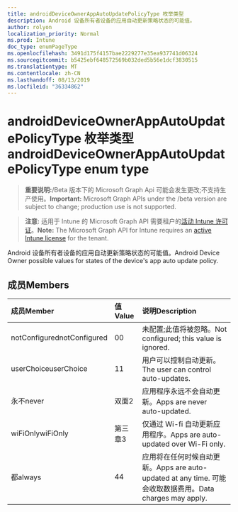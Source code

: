 ```yaml
---
title: androidDeviceOwnerAppAutoUpdatePolicyType 枚举类型
description: Android 设备所有者设备的应用自动更新策略状态的可能值。
author: rolyon
localization_priority: Normal
ms.prod: Intune
doc_type: enumPageType
ms.openlocfilehash: 3491d175f4157bae2229277e35ea937741d06324
ms.sourcegitcommit: b5425ebf648572569b032ded5b56e1dcf3830515
ms.translationtype: MT
ms.contentlocale: zh-CN
ms.lasthandoff: 08/13/2019
ms.locfileid: "36334862"
---
```

# <a name="androiddeviceownerappautoupdatepolicytype-enum-type"></a><span data-ttu-id="12ca4-103">androidDeviceOwnerAppAutoUpdatePolicyType 枚举类型</span><span class="sxs-lookup"><span data-stu-id="12ca4-103">androidDeviceOwnerAppAutoUpdatePolicyType enum type</span></span>

> <span data-ttu-id="12ca4-104">**重要说明:**/Beta 版本下的 Microsoft Graph Api 可能会发生更改;不支持生产使用。</span><span class="sxs-lookup"><span data-stu-id="12ca4-104">**Important:** Microsoft Graph APIs under the /beta version are subject to change; production use is not supported.</span></span>

> <span data-ttu-id="12ca4-105">**注意:** 适用于 Intune 的 Microsoft Graph API 需要租户的[活动 Intune 许可证](https://go.microsoft.com/fwlink/?linkid=839381)。</span><span class="sxs-lookup"><span data-stu-id="12ca4-105">**Note:** The Microsoft Graph API for Intune requires an [active Intune license](https://go.microsoft.com/fwlink/?linkid=839381) for the tenant.</span></span>

<span data-ttu-id="12ca4-106">Android 设备所有者设备的应用自动更新策略状态的可能值。</span><span class="sxs-lookup"><span data-stu-id="12ca4-106">Android Device Owner possible values for states of the device's app auto update policy.</span></span>

## <a name="members"></a><span data-ttu-id="12ca4-107">成员</span><span class="sxs-lookup"><span data-stu-id="12ca4-107">Members</span></span>
|<span data-ttu-id="12ca4-108">成员</span><span class="sxs-lookup"><span data-stu-id="12ca4-108">Member</span></span>|<span data-ttu-id="12ca4-109">值</span><span class="sxs-lookup"><span data-stu-id="12ca4-109">Value</span></span>|<span data-ttu-id="12ca4-110">说明</span><span class="sxs-lookup"><span data-stu-id="12ca4-110">Description</span></span>|
|:---|:---|:---|
|<span data-ttu-id="12ca4-111">notConfigured</span><span class="sxs-lookup"><span data-stu-id="12ca4-111">notConfigured</span></span>|<span data-ttu-id="12ca4-112">0</span><span class="sxs-lookup"><span data-stu-id="12ca4-112">0</span></span>|<span data-ttu-id="12ca4-113">未配置;此值将被忽略。</span><span class="sxs-lookup"><span data-stu-id="12ca4-113">Not configured; this value is ignored.</span></span>|
|<span data-ttu-id="12ca4-114">userChoice</span><span class="sxs-lookup"><span data-stu-id="12ca4-114">userChoice</span></span>|<span data-ttu-id="12ca4-115">1</span><span class="sxs-lookup"><span data-stu-id="12ca4-115">1</span></span>|<span data-ttu-id="12ca4-116">用户可以控制自动更新。</span><span class="sxs-lookup"><span data-stu-id="12ca4-116">The user can control auto-updates.</span></span>|
|<span data-ttu-id="12ca4-117">永不</span><span class="sxs-lookup"><span data-stu-id="12ca4-117">never</span></span>|<span data-ttu-id="12ca4-118">双面</span><span class="sxs-lookup"><span data-stu-id="12ca4-118">2</span></span>|<span data-ttu-id="12ca4-119">应用程序永远不会自动更新。</span><span class="sxs-lookup"><span data-stu-id="12ca4-119">Apps are never auto-updated.</span></span>|
|<span data-ttu-id="12ca4-120">wiFiOnly</span><span class="sxs-lookup"><span data-stu-id="12ca4-120">wiFiOnly</span></span>|<span data-ttu-id="12ca4-121">第三章</span><span class="sxs-lookup"><span data-stu-id="12ca4-121">3</span></span>|<span data-ttu-id="12ca4-122">仅通过 Wi-fi 自动更新应用程序。</span><span class="sxs-lookup"><span data-stu-id="12ca4-122">Apps are auto-updated over Wi-Fi only.</span></span>|
|<span data-ttu-id="12ca4-123">都</span><span class="sxs-lookup"><span data-stu-id="12ca4-123">always</span></span>|<span data-ttu-id="12ca4-124">4</span><span class="sxs-lookup"><span data-stu-id="12ca4-124">4</span></span>|<span data-ttu-id="12ca4-125">应用将在任何时候自动更新。</span><span class="sxs-lookup"><span data-stu-id="12ca4-125">Apps are auto-updated at any time.</span></span> <span data-ttu-id="12ca4-126">可能会收取数据费用。</span><span class="sxs-lookup"><span data-stu-id="12ca4-126">Data charges may apply.</span></span>|



